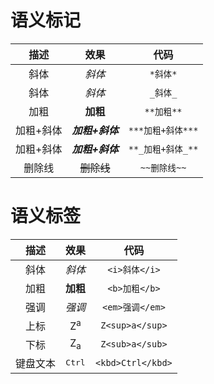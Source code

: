 
# 语义标记

描述|效果|代码
:---:|:---:|:---:
斜体|*斜体*|`*斜体*`
斜体|_斜体_|`_斜体_`
加粗|**加粗**|`**加粗**`
加粗+斜体|***加粗+斜体***|`***加粗+斜体***`
加粗+斜体|**_加粗+斜体_**|`**_加粗+斜体_**`
删除线|~~删除线~~|`~~删除线~~`

# 语义标签

描述|效果|代码
:---:|:---:|:---:
斜体|<i>斜体</i>|`<i>斜体</i>`
加粗|<b>加粗</b>|`<b>加粗</b>`
强调|<em>强调</em>|`<em>强调</em>`
上标|Z<sup>a</sup>|`Z<sup>a</sup>`
下标|Z<sub>a</sub>|`Z<sub>a</sub>`
键盘文本|<kbd>Ctrl</kbd>|`<kbd>Ctrl</kbd>`
